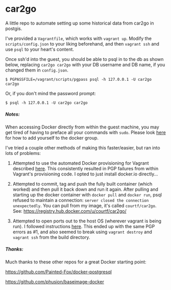 car2go
======

A little repo to automate setting up some historical data from car2go in postgis.

I've provided a `Vagrantfile`, which works with `vagrant up`. Modify the `scripts/config.json` to your liking beforehand, and then `vagrant ssh` and use `psql` to your heart's content.

Once ssh'd into the guest, you should be able to psql in to the db as shown below, replacing `car2go car2go` with
your DB username and DB name, if you changed them in `config.json`.

```shell
$ PGPASSFILE=/vagrant/scripts/pgpass psql -h 127.0.0.1 -U car2go car2go
```
Or, if you don't mind the password prompt:
```
$ psql -h 127.0.0.1 -U car2go car2go
```

##### Notes:

When accessing Docker directly from within the guest machine, you may get tired of having to preface all your commands with `sudo`.
Please look [here](http://docs.docker.com/installation/ubuntulinux/#giving-non-root-access) for how to add yourself to the docker group.

I've tried a couple other methods of making this faster/easier, but ran into lots of problems:

1. Attempted to use the automated Docker provisioning for Vagrant described [here](http://docs.vagrantup.com/v2/provisioning/docker.html).
This consistently resulted in PGP failures from within Vagrant's provisioning code.  I opted to just install docker.io directly...

2. Attempted to commit, tag and push the fully built container (which worked) and then pull it back down and run it again.  After pulling and starting up the docker container with `docker pull` and `docker run`, psql refused to maintain a connection: `server closed the connection unexpectedly`. You can pull from my image, it's called `courtf/car2go`. See: https://registry.hub.docker.com/u/courtf/car2go/

3. Attempted to open ports out to the host OS (wherever vagrant is being run). I followed instructions [here](http://maori.geek.nz/post/vagrant_with_docker_how_to_set_up_postgres_elasticsearch_and_redis_on_mac_os_x).
This ended up with the same PGP errors as #1, and also seemed to break using `vagrant destroy` and `vagrant ssh` from the build directory.


##### Thanks:
Much thanks to these other repos for a great Docker starting point:

https://github.com/Painted-Fox/docker-postgresql

https://github.com/phusion/baseimage-docker
